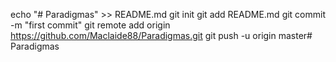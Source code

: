 echo "# Paradigmas" >> README.md
git init
git add README.md
git commit -m "first commit"
git remote add origin https://github.com/Maclaide88/Paradigmas.git
git push -u origin master# Paradigmas
